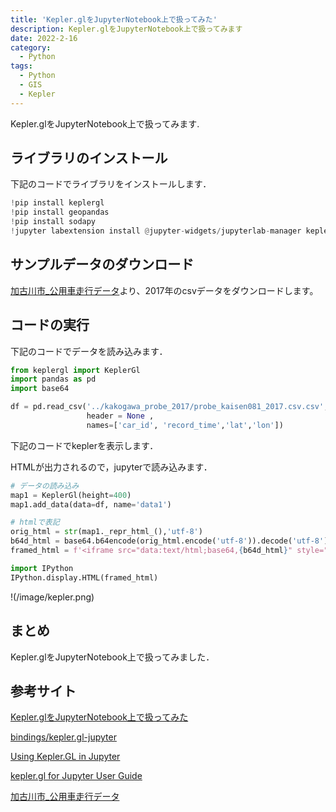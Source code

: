```yaml
---
title: 'Kepler.glをJupyterNotebook上で扱ってみた'
description: Kepler.glをJupyterNotebook上で扱ってみます
date: 2022-2-16
category: 
  - Python
tags:
  - Python
  - GIS
  - Kepler
---
```

Kepler.glをJupyterNotebook上で扱ってみます.

<!-- https://www.hamlet-engineer.com -->

<!-- more -->

<ClientOnly>
  <CallInArticleAdsense />
</ClientOnly>



## ライブラリのインストール
下記のコードでライブラリをインストールします．
```python
!pip install keplergl
!pip install geopandas
!pip install sodapy
!jupyter labextension install @jupyter-widgets/jupyterlab-manager keplergl-jupyter
```

## サンプルデータのダウンロード
[加古川市_公用車走行データ](https://www.geospatial.jp/ckan/dataset/kakogawacity-car-data)より、2017年のcsvデータをダウンロードします。

## コードの実行
下記のコードでデータを読み込みます．
```python
from keplergl import KeplerGl
import pandas as pd
import base64

df = pd.read_csv('../kakogawa_probe_2017/probe_kaisen081_2017.csv.csv',
                 header = None ,
                 names=['car_id', 'record_time','lat','lon'])
```

下記のコードでkeplerを表示します．

HTMLが出力されるので，jupyterで読み込みます．
```python
# データの読み込み
map1 = KeplerGl(height=400)
map1.add_data(data=df, name='data1')

# htmlで表記
orig_html = str(map1._repr_html_(),'utf-8')
b64d_html = base64.b64encode(orig_html.encode('utf-8')).decode('utf-8')
framed_html = f'<iframe src="data:text/html;base64,{b64d_html}" style="width:95%; height: 600px">'

import IPython
IPython.display.HTML(framed_html)
```

!(/image/kepler.png)

## まとめ
Kepler.glをJupyterNotebook上で扱ってみました．

## 参考サイト
[Kepler.glをJupyterNotebook上で扱ってみた](https://lonlat.info/kepler-jupyternotebook/)

[bindings/kepler.gl-jupyter](https://github.com/keplergl/kepler.gl/blob/master/bindings/kepler.gl-jupyter/README.md)

[Using Kepler.GL in Jupyter](https://qiita.com/nailbiter/items/6de340139e07de57de44)

[kepler.gl for Jupyter User Guide](https://docs.kepler.gl/docs/keplergl-jupyter#add_data)

[加古川市_公用車走行データ](https://www.geospatial.jp/ckan/dataset/kakogawacity-car-data)


<ClientOnly>
  <CallInArticleAdsense />
</ClientOnly>




